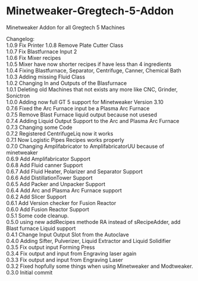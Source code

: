 # Minetweaker-Gregtech-5-Addon
Minetweaker Addon for all Gregtech 5 Machines

Changelog:<BR>
1.0.9 Fix Printer 
1.0.8 Remove Plate Cutter Class<BR>
1.0.7 Fix Blastfurnace Input 2<BR>
1.0.6 Fix Mixer recipes<BR>
1.0.5 Mixer have now shorter recipes if have less than 4 ingredients<BR>
1.0.4 Fixing Blastfurnace, Separator, Centrifuge, Canner, Chemical Bath<BR>
1.0.3 Adding missing Fluid Class<BR>
1.0.2 Changing In and Outputs of the Blasfurnace<BR>
1.0.1 Deleting old Machines that not exists any more like CNC, Grinder, Sonictron<BR>
1.0.0 Adding now full GT 5 support for Minetweaker Version 3.10<BR>
0.7.6 Fixed the Arc Furnace input be a Plasma Arc Furnace<BR>
0.7.5 Remove Blast Furnace liquid output because not usesed<BR>
0.7.4 Adding Liquid Output Support to the Arc and Plasma Arc Furnace<BR>
0.7.3 Changing some Code<BR>
0.7.2 Registered CentrifugeLiq now it works<BR>
0.7.1 Now Logistic Pipes Recipes works properly<BR>
0.7.0 Changing Amplifabricator to AmplifabricatorUU because of minetweaker<BR>
0.6.9 Add Amplifabricator Support<BR>
0.6.8 Add Fluid canner Support<BR>
0.6.7 Add Fluid Heater, Polarizer and Separator Support<BR>
0.6.6 Add DistillationTower Support<BR>
0.6.5 Add Packer and Unpacker Support<BR>
0.6.4 Add Arc and Plasma Arc Furnace support<BR>
0.6.2 Add Slicer Support<BR>
0.6.1 Add Version checker for Fusion Reactor<BR>
0.6.0 Add Fusion Reactor Support<BR>
0.5.1 Some code cleanup.<BR>
0.5.0 using new addRecipes methode RA instead of sRecipeAdder, add Blast furnace Liquid support<BR>
0.4.1 Change Input Output Slot from the Autoclave<BR>
0.4.0 Adding Sifter, Pulverizer, Liquid Extractor and Liquid Solidifier<BR>
0.3.5 Fix output input Forming Press<BR>
0.3.4 Fix output and input from Engraving laser again<BR>
0.3.3 Fix output and input from Engraving Laser<BR>
0.3.2 Fixed hopfully some things when using Minetweaker and Modtweaker.<BR>
0.3.0 Initial commit <BR>
